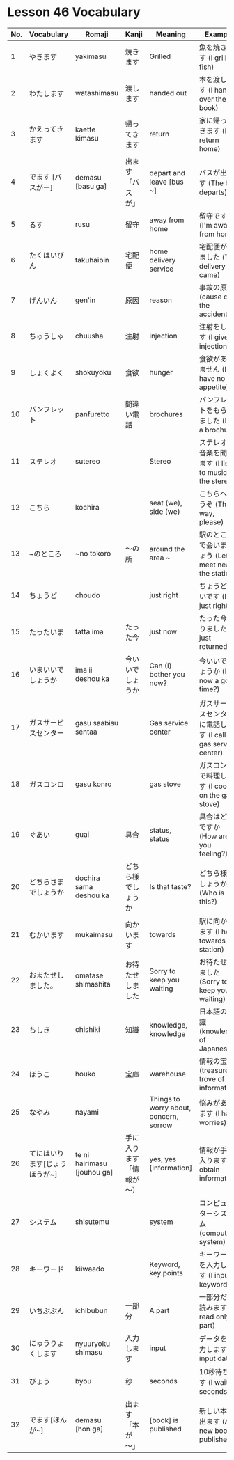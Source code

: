 # Lesson 46 Vocabulary

| No. | Vocabulary                    | Romaji                      | Kanji                    | Meaning                                | Example                                                          |
| --- | ----------------------------- | --------------------------- | ------------------------ | -------------------------------------- | ---------------------------------------------------------------- |
| 1   | やきます                      | yakimasu                    | 焼きます                 | Grilled                                | 魚を焼きます (I grill fish)                                      |
| 2   | わたします                    | watashimasu                 | 渡します                 | handed out                             | 本を渡します (I hand over the book)                              |
| 3   | かえってきます                | kaette kimasu               | 帰ってきます             | return                                 | 家に帰ってきます (I return home)                                 |
| 4   | でます [バスがー]             | demasu [basu ga]            | 出ます「バスが」         | depart and leave [bus ~]               | バスが出ます (The bus departs)                                   |
| 5   | るす                          | rusu                        | 留守                     | away from home                         | 留守です (I'm away from home)                                    |
| 6   | たくはいびん                  | takuhaibin                  | 宅配便                   | home delivery service                  | 宅配便が来ました (The delivery came)                             |
| 7   | げんいん                      | gen'in                      | 原因                     | reason                                 | 事故の原因 (cause of the accident)                               |
| 8   | ちゅうしゃ                    | chuusha                     | 注射                     | injection                              | 注射をします (I give an injection)                               |
| 9   | しょくよく                    | shokuyoku                   | 食欲                     | hunger                                 | 食欲がありません (I have no appetite)                            |
| 10  | バンフレット                  | panfuretto                  | 間違い電話               | brochures                              | パンフレットをもらいました (I got a brochure)                    |
| 11  | ステレオ                      | sutereo                     |                          | Stereo                                 | ステレオで音楽を聞きます (I listen to music on the stereo)       |
| 12  | こちら                        | kochira                     |                          | seat (we), side (we)                   | こちらへどうぞ (This way, please)                                |
| 13  | ~のところ                     | ~no tokoro                  | ～の所                   | around the area ~                      | 駅のところで会いましょう (Let's meet near the station)           |
| 14  | ちょうど                      | choudo                      |                          | just right                             | ちょうどいいです (It's just right)                               |
| 15  | たったいま                    | tatta ima                   | たった今                 | just now                               | たった今帰りました (I just returned)                             |
| 16  | いまいいでしょうか            | ima ii deshou ka            | 今いいでしょうか         | Can (I) bother you now?                | 今いいでしょうか (Is now a good time?)                           |
| 17  | ガスサービスセンター          | gasu saabisu sentaa         |                          | Gas service center                     | ガスサービスセンターに電話します (I call the gas service center) |
| 18  | ガスコンロ                    | gasu konro                  |                          | gas stove                              | ガスコンロで料理します (I cook on the gas stove)                 |
| 19  | ぐあい                        | guai                        | 具合                     | status, status                         | 具合はどうですか (How are you feeling?)                          |
| 20  | どちらさまでしょうか          | dochira sama deshou ka      | どちら様でしょうか       | Is that taste?                         | どちら様でしょうか (Who is this?)                                |
| 21  | むかいます                    | mukaimasu                   | 向かいます               | towards                                | 駅に向かいます (I head towards the station)                      |
| 22  | おまたせしました。            | omatase shimashita          | お待たせしました         | Sorry to keep you waiting              | お待たせしました (Sorry to keep you waiting)                     |
| 23  | ちしき                        | chishiki                    | 知識                     | knowledge, knowledge                   | 日本語の知識 (knowledge of Japanese)                             |
| 24  | ほうこ                        | houko                       | 宝庫                     | warehouse                              | 情報の宝庫 (treasure trove of information)                       |
| 25  | なやみ                        | nayami                      |                          | Things to worry about, concern, sorrow | 悩みがあります (I have worries)                                  |
| 26  | てにはいります[じょうほうが~] | te ni hairimasu [jouhou ga] | 手に入ります「情報が～） | yes, yes [information]                 | 情報が手に入ります (I obtain information)                        |
| 27  | システム                      | shisutemu                   |                          | system                                 | コンピューターシステム (computer system)                         |
| 28  | キーワード                    | kiiwaado                    |                          | Keyword, key points                    | キーワードを入力します (I input keywords)                        |
| 29  | いちぶぶん                    | ichibubun                   | 一部分                   | A part                                 | 一部分だけ読みます (I read only a part)                          |
| 30  | にゅうりょくします            | nyuuryoku shimasu           | 入力します               | input                                  | データを入力します (I input data)                                |
| 31  | びょう                        | byou                        | 秒                       | seconds                                | 10秒待ちます (I wait 10 seconds)                                 |
| 32  | でます[ほんが~]               | demasu [hon ga]             | 出ます「本が～」         | [book] is published                    | 新しい本が出ます (A new book is published)                       |

